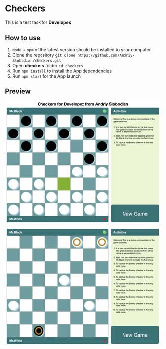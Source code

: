 # Checkers
This is a test task for **Developex**

## How to use
1. `Node` + `npm` of the latest version should be installed to your computer
2. Clone the repository `git clone https://github.com/Andriy-Slobodian/checkers.git`
3. Open **checkers** folder `cd checkers`
4. Run `npm install` to install the App dependencies
5. Run `npm start` for the App launch

## Preview
![alt text](./public/preview.png)

![alt text](./public/preview-2.png)
